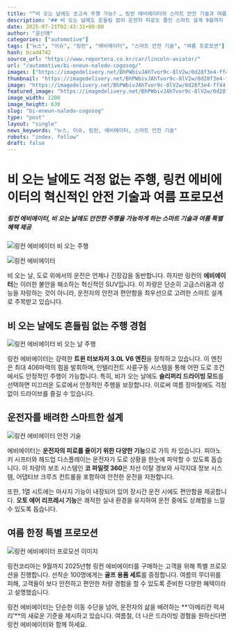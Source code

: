 ```yaml
---
title: "“비 오는 날에도 초고속 주행 가능? … 링컨 에비에이터의 스마트 안전 기술과 여름 프로모션”"
description: "## 비 오는 날에도 흔들림 없이 운전자 피로도 줄인 스마트 설계 9월까지 특별 프로모션 진행 ..."
date: 2025-07-21T02:43:31+09:00
author: "윤신애"
categories: ["automotive"]
tags: ["뉴스", "이슈", "링컨", "에비에이터", "스마트 안전 기술", "여름 프로모션"]
hash: bcad4742
source_url: "https://www.reportera.co.kr/car/lincoln-aviator/"
url: "/automotive/bi-oneun-naledo-cogosog/"
images: ["https://imagedelivery.net/BhPWbivJAhTvor9c-8lV2w/0d28f3e4-ff44-4061-6076-a1fe212e1b00/public", "https://imagedelivery.net/BhPWbivJAhTvor9c-8lV2w/bf135cd8-a537-47a9-c6f5-624ef7aaef00/public", "https://imagedelivery.net/BhPWbivJAhTvor9c-8lV2w/60bbc928-c6ee-4e7a-f45b-b893a145da00/public", "https://imagedelivery.net/BhPWbivJAhTvor9c-8lV2w/fdfc39a2-3fca-44f5-f731-7399d937f200/public"]
thumbnail: "https://imagedelivery.net/BhPWbivJAhTvor9c-8lV2w/0d28f3e4-ff44-4061-6076-a1fe212e1b00/public"
image: "https://imagedelivery.net/BhPWbivJAhTvor9c-8lV2w/0d28f3e4-ff44-4061-6076-a1fe212e1b00/public"
featured_image: "https://imagedelivery.net/BhPWbivJAhTvor9c-8lV2w/0d28f3e4-ff44-4061-6076-a1fe212e1b00/public"
image_width: 1200
image_height: 630
slug: "bi-oneun-naledo-cogosog"
type: "post"
layout: "single"
news_keywords: "뉴스, 이슈, 링컨, 에비에이터, 스마트 안전 기술"
robots: "index, follow"
draft: false
---
```


# 비 오는 날에도 걱정 없는 주행, 링컨 에비에이터의 혁신적인 안전 기술과 여름 프로모션

##### 링컨 에비에이터, 비 오는 날에도 안전한 주행을 가능하게 하는 스마트 기술과 여름 특별 혜택 제공

![링컨 에비에이터 비 오는 주행](https://imagedelivery.net/BhPWbivJAhTvor9c-8lV2w/0d28f3e4-ff44-4061-6076-a1fe212e1b00/public)


![링컨 에비에이터](https://example.com/image-link)

비 오는 날, 도로 위에서의 운전은 언제나 긴장감을 동반합니다. 하지만 링컨의 **에비에이터**는 이러한 불안을 해소하는 혁신적인 SUV입니다. 이 차량은 단순히 고급스러움과 성능을 자랑하는 것이 아니라, 운전자의 안전과 편안함을 최우선으로 고려한 스마트 설계로 주목받고 있습니다.

## 비 오는 날에도 흔들림 없는 주행 경험

![링컨 에비에이터 비 오는 날 주행](https://imagedelivery.net/BhPWbivJAhTvor9c-8lV2w/bf135cd8-a537-47a9-c6f5-624ef7aaef00/public)


링컨 에비에이터는 강력한 **트윈 터보차저 3.0L V6 엔진**을 장착하고 있습니다. 이 엔진은 최대 406마력의 힘을 발휘하며, 인텔리전트 사륜구동 시스템을 통해 어떤 도로 조건에서도 안정적인 주행이 가능합니다. 특히, 비가 오는 날에도 **슬리퍼리 드라이빙 모드**를 선택하면 미끄러운 도로에서 안정적인 주행을 보장합니다. 이로써 여름 장마철에도 걱정 없이 드라이브를 즐길 수 있습니다.

## 운전자를 배려한 스마트한 설계

![링컨 에비에이터 안전 기술](https://imagedelivery.net/BhPWbivJAhTvor9c-8lV2w/60bbc928-c6ee-4e7a-f45b-b893a145da00/public)


에비에이터는 **운전자의 피로를 줄이기 위한 다양한 기능**으로 가득 차 있습니다. 피아노 키 시프터와 헤드업 디스플레이는 운전자가 도로 상황을 한눈에 파악할 수 있도록 돕습니다. 이 차량의 보조 시스템인 **코 파일럿 360**은 차선 이탈 경보와 사각지대 정보 시스템, 어댑티브 크루즈 컨트롤을 포함하여 안전한 운전을 지원합니다. 

또한, 1열 시트에는 마사지 기능이 내장되어 있어 장시간 운전 시에도 편안함을 제공합니다. **오토 에어 리프레시 기능**은 쾌적한 실내 환경을 유지하여 운전 중에도 상쾌함을 느낄 수 있도록 돕습니다.

## 여름 한정 특별 프로모션

![링컨 에비에이터 프로모션 이미지](https://imagedelivery.net/BhPWbivJAhTvor9c-8lV2w/fdfc39a2-3fca-44f5-f731-7399d937f200/public)


링컨코리아는 9월까지 2025년형 링컨 에비에이터를 구매하는 고객을 위해 특별 프로모션을 진행합니다. 선착순 100명에게는 **골프 용품 세트**를 증정합니다. 여름의 무더위를 피해, 고객들이 보다 안전하고 편안한 차량 경험을 할 수 있도록 준비한 다양한 혜택이라고 설명했습니다.

링컨 에비에이터는 단순한 이동 수단을 넘어, 운전자의 삶을 배려하는 **‘아메리칸 럭셔리’**의 새로운 기준을 제시하고 있습니다. 여름철, 더 나은 드라이빙 경험을 원하신다면 링컨 에비에이터와 함께 하세요.
